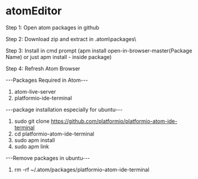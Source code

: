 # atomEditor

Step 1: Open atom packages in github

Step 2: Download zip and extract in .atom\packages\

Step 3: Install in cmd prompt (apm install open-in-browser-master(Package Name) or just apm install - inside package)

Step 4: Refresh Atom Browser

---Packages Required in Atom---
1. atom-live-server
2. platformio-ide-terminal

---package installation especially for ubuntu---
1. sudo git clone https://github.com/platformio/platformio-atom-ide-terminal
2. cd platformio-atom-ide-terminal
3. sudo apm install
4. sudo apm link

---Remove packages in ubuntu---
1. rm -rf ~/.atom/packages/platformio-atom-ide-terminal
